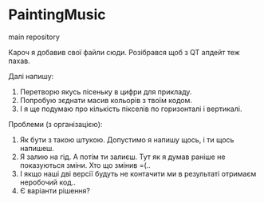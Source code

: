 PaintingMusic
=============

main repository

Кароч я добавив свої файли сюди.
Розібрався щоб з QT апдейт теж пахав. 

Далі напишу: 
  1. Перетворю якусь пісеньку в цифри для прикладу.
  2. Попробую зєднати масив кольорів з твоїм кодом.
  3. І я ще подумаю про кількість пікселів по горизонталі і вертикалі. 

Проблеми (з організацією): 
  1. Як бути з такою штукою. Допустимо я напишу щось, і ти щось напишеш. 
  2. Я залию на гід. А потім ти залиєш. Тут як я думав раніше не показуються зміни. Хто що змінив =(.. 
  3. І якщо наші дві версії будуть не контачити ми в результаті отримаєм неробочий код.. 
  4. Є варіанти рішення? 
